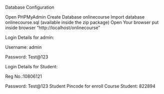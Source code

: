 Database Configuration

Open PHPMyAdmin
Create Database onlinecourse
Import database onlinecourse.sql (available inside the zip package)
Open Your browser put inside browser “http://localhost/onlinecourse”

Login Details for admin:

Username: admin

Password: Test@123

Login Details for Student:

Reg No.:10806121

Password: Test@123
Student Pincode for enroll Course Student: 822894
